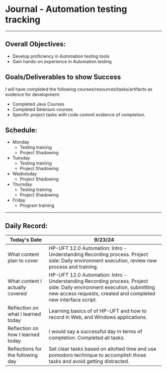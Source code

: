 # Journal - Automation testing tracking

---

## Overall Objectives:

[//]: # (The example\(s\) below should be specifics of the content that you plan on covering over the course of the 2 week learning period.  Additionally, they should be based directly on feedback from your manager.)
- Develop proficiency in Automation testing tools
- Gain hands-on experience in Automation testing

## Goals/Deliverables to show Success
I will have completed the following courses/resources/tasks/artifacts as evidence for development:

[//]: # (The example\(s\) below are EXHAUSTIVE, and should be attinable within the scope of the two weeks. You can have stretch goals if you like, but be reasonable with yourself in terms of what is a fair workload)
- Completed Java Courses
- Completed Selenium courses
- Specific project tasks with code commit evidence of completion.

## Schedule:

[//]: # (Complete this outline to show what you plan on covering each day - remember however, that this will likely change depending on your pprogress.  That is fine - just update it when you need to!)

- Monday
    - Testing training
    - Project Shadowing
- Tuesday
    - Testing training
    - Project Shadowing
- Wednesday
    - Project Shadowing
- Thursday
    - Testing training
    - Project Shadowing
- Friday
    - Program training

--- 
## Daily Record:
[//]: # (You’ll make one of these each day - just copy, paste, and edit the entry, keeping the most recent post at the top of this page. 
This reflection is what you’ll use to share out each day at standup.  
Remember however, that it is a guide only, and should be used accordingly.)

[//]: # (***Lastly, please remember that this daily record is for you.  
While your coaches will use it as a soft point of accountability, 
you should use it only as much as it supports your reflections in learning.
Sentences, bullet points, paragraphs, copy and pastes are welcome!***)

| Today's Date  | 9/23/24                                                                                                                                                                                 | 
|---|-----------------------------------------------------------------------------------------------------------------------------------------------------------------------------------------|
| What content plan to cover  | HP-UFT 12.0 Automation: Intro - Understanding Recording process. Project side: Daily environment execution, review new process and training.                                            |   
| What content I actually covered | HP-UFT 12.0 Automation: Intro - Understanding Recording process. Project side: Daily environment execution, submitting new access requests, created and completed new interface script. |  
| Reflection on what I learned today | Learning basics of of HP-UFT and how to record in Web, and Windows applications.                                                                                                        |   
| Reflection on how I learned today | I would say a successful day in terms of completion. Completed all tasks.                                                                                                               |
| Reflections for the following day| Set clear tasks based on allotted time and use pomodoro technique to accomplish those tasks and avoid getting distracted.                                                               